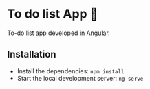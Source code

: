 # To do list App 📝

To-do list app developed in Angular.

## Installation

- Install the dependencies: `npm install`
- Start the local development server: `ng serve`
